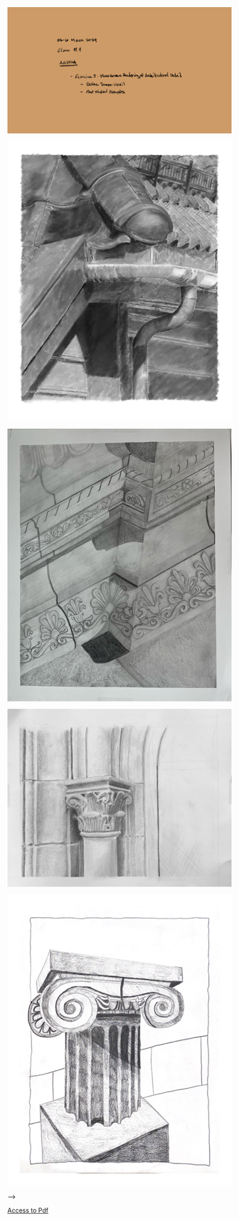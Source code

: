 ![Today's Agenda](images/240325-6_111.png)

![Exercise 9: Monochrome Rendering of Architectural Detail](images/060101renderArchDetail.png)

![](images/Assignment_15_Above_Average.png)

![](images/Assignment_15_Average.png)

![](images/Assignment_15_Below_Average.png)

-->

[Access to Pdf](images/final_83384-1B_Inglert_proof_v2.pdf)
